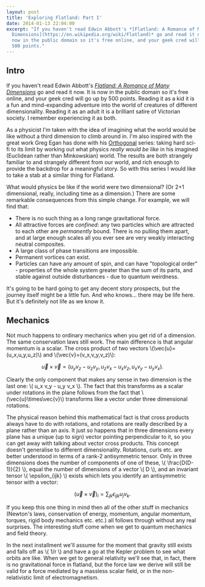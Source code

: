 ```yaml
---
layout: post
title: 'Exploring Flatland: Part I'
date: 2014-01-13 22:04:00
excerpt: "If you haven't read Edwin Abbott's *[Flatland: A Romance of Many
  Dimensions](https://en.wikipedia.org/wiki/Flatland)* go and read it now. It is
  now in the public domain so it's free online, and your geek cred will go up by
  500 points."
---
```


##  Intro

If you haven't read Edwin Abbott's
*[Flatland: A Romance of Many
Dimensions](https://en.wikipedia.org/wiki/Flatland)* go and read it now. It is
now in the public domain so it's free online, and your geek cred will go up by
500 points. Reading it as a kid it is a fun and mind-expanding adventure into
the world of creatures of different dimensionality. Reading it as an adult it is
a brilliant satire of Victorian society. I remember experiencing it as both.

As a physicist I'm taken with the idea of imagining what the world would be like
without a third dimension to climb around in. I'm also inspired with the great
work Greg Egan has done with his
[Orthogonal](http://gregegan.customer.netspace.net.au/ORTHOGONAL/ORTHOGONAL.html)
series: taking hard sci-fi to its limit by working out what physics *really
would be like* in his imagined (Euclidean rather than Minkowskian) world. The
results are both strangely familiar to and strangely different from our world, and 
rich enough to provide the backdrop for a meaningful story. So with this series
I would like to take a stab at a similar thing for Flatland.

What would physics be like if the world were two dimensional? (Or 2+1
dimensional, really, including time as a dimension.) There are some remarkable
consequences from this simple change. For example, we will find that:

* There is no such thing as a long range gravitational force.
* All attractive forces are *confined*: any two particles which are attracted to
  each other are *permanently* bound. There is no pulling them apart, and at
  large enough scales all you ever see are very weakly interacting neutral
  composites.
* A large class of phase transitions are impossible.
* Permanent vortices can exist.
* Particles can have any amount of spin, and can have "topological order" -
  properties of the whole system greater than the sum of its parts, and stable
  against outside disturbances - due to quantum weirdness.

It's going to be hard going to get any decent story prospects, but the journey
itself might be a little fun. And who knows... there may be life here. But it's
definitely not life as we know it.

## Mechanics

Not much happens to ordinary mechanics when you get rid of a dimension. The same
conservation laws still work. The main difference is that angular momentum is a
scalar. The cross product of two vectors \\(\vec{u}=(u_x,u_y,u_z)\\) and
\\(\vec{v}=(v_x,v_y,v_z)\\):

$$ \vec{u}\times\vec{v} = (u_y v_z - u_z v_y, u_z v_x - u_x v_z, u_x v_y - u_y
v_x). $$

Clearly the only component that makes any sense in two dimension is the last
one: \\( u_x v_y - u_y v_x \\). The fact that this transforms as a scalar under
rotations in the plane follows from the fact that \\(\vec{u}\times\vec{v}\\)
transforms like a vector under three dimensional rotations.

The physical reason behind this mathematical fact is that cross products always
have to do with rotations, and rotations are really described by a plane rather
than an axis. It just so happens that in three dimensions every plane has a
unique (up to sign) vector pointing perpendicular to it, so you can get away with
talking about vector cross products. This concept doesn't generalise to different
dimensionality. Rotations, curls etc. are better understood in terms of a rank-2
antisymmetric tensor. Only in three dimensions does the number of components of
one of these, \\( \frac{D(D-1)}{2} \\), equal the number of dimensions of a vector
\\( D \\), and an invariant tensor \\( \epsilon_{ijk} \\) exists which lets you
identify an antisymmetric tensor with a vector:

$$ \left(\vec{u}\times\vec{v}\right)_i = \sum_{jk} \epsilon_{ijk} u_j v_k. $$

If you keep this one thing in mind then all of the other stuff in mechanics
(Newton's laws, conservation of energy, momentum, angular momentum, torques,
rigid body mechanics etc. etc.) all follows through without any real surprises.
The interesting stuff come when we get to quantum mechanics and field theory.

In the next installment we'll assume for the moment that gravity still exists
and falls off as \\( 1/r \\) and have a go at the Kepler problem to see what
orbits are like. When we get to general relativity we'll see that, in fact,
there is no gravitational force in flatland, but the force law we derive will
still be valid for a force mediated by a massless scalar field, or in the
non-relativistic limit of electromagnetism.

